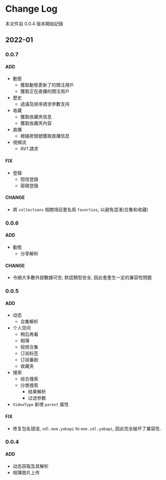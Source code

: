 # Change Log

本文件自 0.0.4 版本開始記錄

## 2022-01

### 0.0.7

#### ADD

- 動態
    - 獲取動態更新了的關注用戶
    - 獲取正在直播的關注用戶
- 歷史
    - 過濾及排序請求參數支持
- 收藏
    - 獲取收藏夾信息
    - 獲取收藏夾內容
- 直播
    - 根據房間號獲取直播信息
- 視頻流
    - AV1 請求

#### FIX

- 登錄
    - 短信登錄
    - 密碼登錄

#### CHANGE

- 將 `collections` 相關項目更名爲 `favorties`, 以避免混淆(合集和收藏)

### 0.0.6

#### ADD

- 動態
    - 分享解析

#### CHANGE

- 令絕大多數外部數據可空, 默認類型安全, 因此會產生一定的兼容性問題

### 0.0.5

#### ADD

- 动态
    - 合集解析
- 个人空间
    - 稍后再看
    - 相簿
    - 视频合集
    - 订阅标签
    - 订阅番剧
    - 收藏夹
- 搜索
    - 综合搜索
    - 分类搜索
        - 结果解析
        - 过滤参数
- `VideoType` 新增 `parent` 属性

#### FIX

- 修复包名错误, `sdl.moe.yabapi` to `moe.sdl.yabapi`, 因此完全破坏了兼容性.

### 0.0.4

#### ADD

- 动态获取及其解析
- 相簿图片上传
